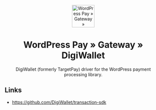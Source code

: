 <p align="center">
	<a href="https://www.wp-pay.org/">
		<img src="https://www.wp-pay.org/assets/pronamic-pay.svgo-min.svg" alt="WordPress Pay » Gateway » DigiWallet" width="72" height="72">
	</a>
</p>

<h1 align="center">WordPress Pay » Gateway » DigiWallet</h3>

<p align="center">
	DigiWallet (formerly TargetPay) driver for the WordPress payment processing library.
</p>

## Links

- https://github.com/DigiWallet/transaction-sdk
